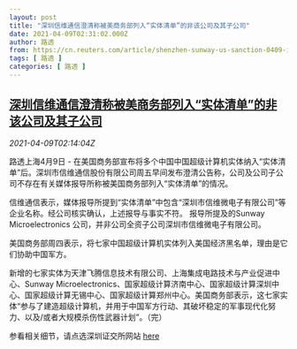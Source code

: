 ```yaml
---
layout: post
title: "深圳信维通信澄清称被美商务部列入“实体清单”的非该公司及其子公司"
date: 2021-04-09T02:31:02.000Z
author: 路透
from: https://cn.reuters.com/article/shenzhen-sunway-us-sanction-0409-idCNKBS2BW066
tags: [ 路透 ]
categories: [ 路透 ]
---
```

<!--1617935462000-->
[深圳信维通信澄清称被美商务部列入“实体清单”的非该公司及其子公司](https://cn.reuters.com/article/shenzhen-sunway-us-sanction-0409-idCNKBS2BW066)
------

<div>
<div><i>2021-04-09T02:14:04Z</i></div><p>路透上海4月9日 - 在美国商务部宣布将多个中国中国超级计算机实体纳入“实体清单”后。深圳市信维通信股份有限公司周五早间发布澄清公告称，公司及公司子公司不存在有关媒体报导所称被美国商务部列入“实体清单”的情况。</p><p>信维通信表示，媒体报导所提到“实体清单”中包含“深圳市信维微电子有限公司”等企业名称。经公司核实确认，上述报导与事实不符。 报导所提及的Sunway Microelectronics 公司，并非公司全资子公司深圳市信维微电子有限公司。</p><p>美国商务部周四表示，将七家中国超级计算机实体列入美国经济黑名单，理由是它们协助中国军方。</p><p>新增的七家实体为天津飞腾信息技术有限公司、上海集成电路技术与产业促进中心、Sunway Microelectronics、国家超级计算济南中心、国家超级计算深圳中心、国家超级计算无锡中心、国家超级计算郑州中心。美国商务部表示，这七家实体“参与了建造超级计算机，并用于中国军方行动、其破坏稳定的军事现代化努力、以及/或者大规模杀伤性武器计划”。（完）</p><p>参看相关细节，请点选深圳证交所网站 <a href="http://www.szse.cn/disclosure/listed/bulletinDetail/index.html?0976cb94-517e-4560-8519-967fa828cdff">here</a></p>
</div>
